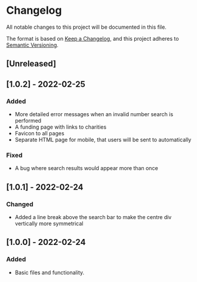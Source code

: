 # Changelog

All notable changes to this project will be documented in this file.

The format is based on [Keep a Changelog](https://keepachangelog.com/en/1.0.0/),
and this project adheres to [Semantic Versioning](https://semver.org/spec/v2.0.0.html).

## [Unreleased]

## [1.0.2] - 2022-02-25

### Added

-   More detailed error messages when an invalid number search is performed
-   A funding page with links to charities
- Favicon to all pages
- Separate HTML page for mobile, that users will be sent to automatically

### Fixed

-   A bug where search results would appear more than once

## [1.0.1] - 2022-02-24

### Changed

-   Added a line break above the search bar to make the centre div vertically
    more symmetrical

## [1.0.0] - 2022-02-24

### Added

-   Basic files and functionality.
